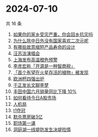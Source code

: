 # 2024-07-10

共 16 条

<!-- BEGIN -->
<!-- 最后更新时间 Wed Jul 10 2024 14:12:03 GMT+0800 (China Standard Time) -->

1. [如果你的家乡受灾严重，你会回乡抗灾吗](https://www.zhihu.com/search?q=%E5%A6%82%E6%9E%9C%E4%BD%A0%E7%9A%84%E5%AE%B6%E4%B9%A1%E5%8F%97%E7%81%BE%E4%B8%A5%E9%87%8D%EF%BC%8C%E4%BD%A0%E4%BC%9A%E5%9B%9E%E4%B9%A1%E6%8A%97%E7%81%BE%E5%90%97)
1. [为什么除中日外没有国家喜欢二次元呢](https://www.zhihu.com/search?q=%E4%B8%BA%E4%BB%80%E4%B9%88%E9%99%A4%E4%B8%AD%E6%97%A5%E5%A4%96%E6%B2%A1%E6%9C%89%E5%9B%BD%E5%AE%B6%E5%96%9C%E6%AC%A2%E4%BA%8C%E6%AC%A1%E5%85%83%E5%91%A2)
1. [有哪些故意缩短产品寿命的设计](https://www.zhihu.com/search?q=%E6%9C%89%E5%93%AA%E4%BA%9B%E6%95%85%E6%84%8F%E7%BC%A9%E7%9F%AD%E4%BA%A7%E5%93%81%E5%AF%BF%E5%91%BD%E7%9A%84%E8%AE%BE%E8%AE%A1)
1. [汪苏泷演唱会](https://www.zhihu.com/search?q=%E6%B1%AA%E8%8B%8F%E6%B3%B7%E6%BC%94%E5%94%B1%E4%BC%9A)
1. [上海发布高温橙色预警](https://www.zhihu.com/search?q=%E4%B8%8A%E6%B5%B7%E5%8F%91%E5%B8%83%E9%AB%98%E6%B8%A9%E6%A9%99%E8%89%B2%E9%A2%84%E8%AD%A6)
1. [李彦宏称「开源是一种智商税」](https://www.zhihu.com/search?q=%E6%9D%8E%E5%BD%A6%E5%AE%8F%E7%A7%B0%E3%80%8C%E5%BC%80%E6%BA%90%E6%98%AF%E4%B8%80%E7%A7%8D%E6%99%BA%E5%95%86%E7%A8%8E%E3%80%8D)
1. [「首个有望在火星存活的植物」被发现](https://www.zhihu.com/search?q=%E3%80%8C%E9%A6%96%E4%B8%AA%E6%9C%89%E6%9C%9B%E5%9C%A8%E7%81%AB%E6%98%9F%E5%AD%98%E6%B4%BB%E7%9A%84%E6%A4%8D%E7%89%A9%E3%80%8D%E8%A2%AB%E5%8F%91%E7%8E%B0)
1. [欧洲杯四强出炉](https://www.zhihu.com/search?q=%E6%AC%A7%E6%B4%B2%E6%9D%AF%E5%9B%9B%E5%BC%BA%E5%87%BA%E7%82%89)
1. [于正发长文聊李梦](https://www.zhihu.com/search?q=%E4%BA%8E%E6%AD%A3%E5%8F%91%E9%95%BF%E6%96%87%E8%81%8A%E6%9D%8E%E6%A2%A6)
1. [丰田中国六月销量同比下降 10%](https://www.zhihu.com/search?q=%E4%B8%B0%E7%94%B0%E4%B8%AD%E5%9B%BD%E5%85%AD%E6%9C%88%E9%94%80%E9%87%8F%E5%90%8C%E6%AF%94%E4%B8%8B%E9%99%8D%2010%25)
1. [如何看待今日A股市场](https://www.zhihu.com/search?q=%E5%A6%82%E4%BD%95%E7%9C%8B%E5%BE%85%E4%BB%8A%E6%97%A5A%E8%82%A1%E5%B8%82%E5%9C%BA)
1. [人机局](https://www.zhihu.com/search?q=%E4%BA%BA%E6%9C%BA%E5%B1%80)
1. [t1夺冠](https://www.zhihu.com/search?q=t1%E5%A4%BA%E5%86%A0)
1. [默杀票房破3亿](https://www.zhihu.com/search?q=%E9%BB%98%E6%9D%80%E7%A5%A8%E6%88%BF%E7%A0%B43%E4%BA%BF)
1. [职场第一课](https://www.zhihu.com/search?q=%E8%81%8C%E5%9C%BA%E7%AC%AC%E4%B8%80%E8%AF%BE)
1. [洞庭湖一线堤防发生决堤险情](https://www.zhihu.com/search?q=%E6%B4%9E%E5%BA%AD%E6%B9%96%E4%B8%80%E7%BA%BF%E5%A0%A4%E9%98%B2%E5%8F%91%E7%94%9F%E5%86%B3%E5%A0%A4%E9%99%A9%E6%83%85)

<!-- END -->
